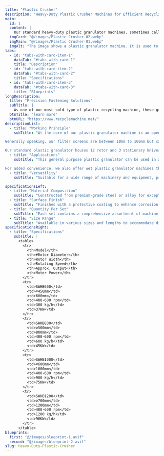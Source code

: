```yaml
---
title: "Plastic Crusher"
description: "Heavy-Duty Plastic Crusher Machines for Efficient Recycling"
main:
  id: 1
  content: |
    Our standard heavy-duty plastic granulator machines, sometimes called plastic crushers, are essential machines in the plastic recycling industry. These specially designed granulators are extremely durable and have the unique ability to quickly and efficiently cut various plastic streams into small uniform flakes or regrinds.
  imgCard: "@/images/Plastic Crusher-02.webp"
  imgMain: "@/images/Plastic Crusher-01.webp"
  imgAlt: "The image shows a plastic granulator machine. It is used to recycle plastic waste by breaking it down into smaller pieces. The machine has a hopper on top where the plastic waste is fed, and a chamber below where the plastic is shredded. The shredded plastic is then expelled from the machine through a discharge chute."
tabs:
  - id: "tabs-with-card-item-1"
    dataTab: "#tabs-with-card-1"
    title: "Description"
  - id: "tabs-with-card-item-2"
    dataTab: "#tabs-with-card-2"
    title: "Specifications"
  - id: "tabs-with-card-item-3"
    dataTab: "#tabs-with-card-3"
    title: "Blueprints"
longDescription:
  title: "Precision Fastening Solutions"
  subTitle: |
    As one of our most sold type of plastic recycling machine, these granulators are packaged in many of our complete recycling solutions including our popular PET bottle washing lines, plastic film recycling lines,and more.
  btnTitle: "learn more"
  btnURL: "https://www.recyclemachine.net/"
descriptionList:
  - title: "Working Principle"
    subTitle: "At the core of our plastic granulator machine is an open rotor mounted with heavy-duty knives in either a double-scissor cut or v-shape array based on your requirements. As the rotor is spun at high speeds, the rotor knives come in contact with stationary knives that are mounted within the cutting chamber. The material is continuously cut until they are small enough to pass through a screen filter.<br>

Generally speaking, our filter screens are between 10mm to 100mm but can be customized according to your requirements.<br>

Our standard plastic granulator houses 12 rotor and 3 stationary knives. All knives use only ultra durable D2 (equivalent to SDK11) high-carbon, high-chromium steel which ensures the longest usage times before requiring sharpening. All knives are easily adjustable with hydraulic assisted access to the cutting chamber."
  - title: "Applications"
    subTitle: "This general purpose plastic granulator can be used in a variety of applications for plastic recycling including but not limited to grinding plastic bottles, films, and a variety of small rigid plastics.<br>

For added convenience, we also offer wet plastic granulator machines that have additional rubber sealing and water inlet hose attached allowing a constant stream of water to be sprayed while the plastic is being cut. This helps clean the plastic scrap while keeping the blades cool during operation."
  - title: "Versatility"
    subTitle: "Suitable for a wide range of machinery and equipment, providing versatile fastening solutions for various industrial needs."

specificationsLeft:
  - title: "Material Composition"
    subTitle: "Constructed from premium-grade steel or alloy for exceptional strength and durability."
  - title: "Surface Finish"
    subTitle: "Finished with a protective coating to enhance corrosion resistance and extend service life."
  - title: "Quantity Per Set"
    subTitle: "Each set contains a comprehensive assortment of machine screws to meet diverse industrial requirements."
  - title: "Size Range"
    subTitle: "Available in various sizes and lengths to accommodate different machinery and equipment specifications."
specificationsRight:
  - title: "Specifications"
    subTitle: |
      <table>
        <tr>
          <th>Model</th>
          <th>#Rotor Diameter</th>
          <th>Rotor Width</th>
          <th>Rotating Speed</th>
          <th>Approx. Output</th>
          <th>Motor Power</th>
        </tr>
        <tr>
          <td>SWHB600</td>
          <td>⌀450mm</td>
          <td>600mm</td>
          <td>400-600 rpm</td>
          <td>300 kg/h</td>
          <td>37KW</td>
        </tr>
        <tr>
          <td>SWHB800</td>
          <td>⌀500mm</td>
          <td>800mm</td>
          <td>400-600 rpm</td>
          <td>600 kg/h</td>
          <td>45KW</td>
        </tr>
        <tr>
          <td>SWHB1000</td>
          <td>⌀600mm</td>
          <td>1000mm</td>
          <td>400-600 rpm</td>
          <td>900 kg/h</td>
          <td>75KW</td>
        </tr>
        <tr>
          <td>SWHB1200</td>
          <td>⌀700mm</td>
          <td>1200mm</td>
          <td>400-600 rpm</td>
          <td>1200 kg/h</td>
          <td>90KW</td>
        </tr>
      </table>
blueprints:
  first: "@/images/blueprint-1.avif"
  second: "@/images/blueprint-2.avif"
slug: Heavy-Duty-Plastic-Crusher    
---
```

